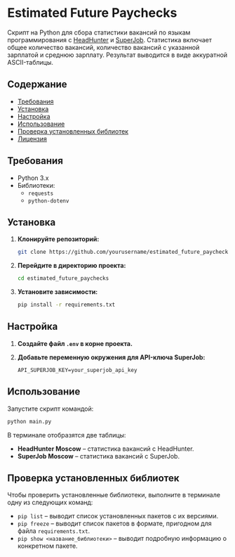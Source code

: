 # Estimated Future Paychecks

Скрипт на Python для сбора статистики вакансий по языкам программирования с [HeadHunter](https://hh.ru/) и [SuperJob](https://www.superjob.ru/). Статистика включает общее количество вакансий, количество вакансий с указанной зарплатой и среднюю зарплату. Результат выводится в виде аккуратной ASCII-таблицы.

## Содержание

- [Требования](#требования)
- [Установка](#установка)
- [Настройка](#настройка)
- [Использование](#использование)
- [Проверка установленных библиотек](#проверка-установленных-библиотек)
- [Лицензия](#лицензия)

## Требования

- Python 3.x  
- Библиотеки:
  - `requests`
  - `python-dotenv`

## Установка

1. **Клонируйте репозиторий:**

   ```bash
   git clone https://github.com/yourusername/estimated_future_paychecks.git
   ```

2. **Перейдите в директорию проекта:**

   ```bash
   cd estimated_future_paychecks
   ```

3. **Установите зависимости:**

   ```bash
   pip install -r requirements.txt
   ```

## Настройка

1. **Создайте файл `.env` в корне проекта.**

2. **Добавьте переменную окружения для API-ключа SuperJob:**

   ```env
   API_SUPERJOB_KEY=your_superjob_api_key
   ```

## Использование

Запустите скрипт командой:

```bash
python main.py
```

В терминале отобразятся две таблицы:  
- **HeadHunter Moscow** – статистика вакансий с HeadHunter.  
- **SuperJob Moscow** – статистика вакансий с SuperJob.

## Проверка установленных библиотек

Чтобы проверить установленные библиотеки, выполните в терминале одну из следующих команд:

- `pip list` – выводит список установленных пакетов с их версиями.
- `pip freeze` – выводит список пакетов в формате, пригодном для файла `requirements.txt`.
- `pip show <название_библиотеки>` – выводит подробную информацию о конкретном пакете.

